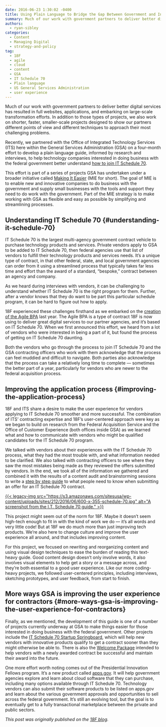 ```yaml
---
date: 2016-06-23 1:30:02 -0400
title: Using Plain Language to Bridge the Gap Between Government and Industry
summary: Much of our work with government partners to deliver better digital services has resulted in full websites, applications, and embarking on large-scale transformation efforts. In addition to those types of projects, we also work on shorter, faster, smaller-scale projects designed to show our partners different points of view and different techniques to approach their most
authors:
  - ryan-sibley
categories:
  - Content
  - Managing Digital
  - strategy-and-policy
tag:
  - 18F
  - agile
  - cloud
  - content
  - GSA
  - IT Schedule 70
  - Plain language
  - US General Services Administration
  - user experience
---
```


Much of our work with government partners to deliver better digital services has resulted in full websites, applications, and embarking on large-scale transformation efforts. In addition to those types of projects, we also work on shorter, faster, smaller-scale projects designed to show our partners different points of view and different techniques to approach their most challenging problems.

Recently, we partnered with the Office of Integrated Technology Services (ITS) here within the General Services Administration (GSA) on a four-month effort to develop a plain language guide, informed by research and interviews, to help technology companies interested in doing business with the federal government better understand [how to join IT Schedule 70](http://www.gsa.gov/portal/category/100406).

This effort is part of a series of projects GSA has undertaken under a broader initiative called [Making It Easier](http://gsablogs.gsa.gov/gsablog/2016/04/06/gsa-making-it-easier-for-suppliers-to-do-business-with-the-government/) (MIE for short). The goal of MIE is to enable new and innovative companies to do business with the government and supply small businesses with the tools and support they need to do work with the government. Part of the MIE strategy is to make working with GSA as flexible and easy as possible by simplifying and streamlining processes.

## Understanding IT Schedule 70 {#understanding-it-schedule-70}

IT Schedule 70 is the largest multi-agency government contract vehicle to purchase technology products and services. Private vendors apply to GSA to be added to IT Schedule 70, then federal agencies use that list of vendors to fulfill their technology products and services needs. It’s a unique type of contract, in that other federal, state, and local government agencies can order from it using a streamlined process that typically takes far less time and effort than the award of a standard, “bespoke,” contract between an agency and company.

As we heard during interviews with vendors, it can be challenging to understand whether IT Schedule 70 is the right program for them. Further, after a vendor knows that they do want to be part this particular schedule program, it can be hard to figure out how to apply.

18F experienced these challenges firsthand as we embarked on the [creation of the Agile BPA](https://18f.gsa.gov/2015/01/08/creating-a-federal-marketplace-for-agile-delivery-services/) last year. The Agile BPA is a type of contract 18F is now using to deliver great digital services to our partner agencies, and it’s based on IT Schedule 70. When we first announced this effort, we heard from a lot of vendors who were interested in being a part of it, but found the process of getting on IT Schedule 70 daunting.

Both the vendors who go through the process to join IT Schedule 70 and the GSA contracting officers who work with them acknowledge that the process can feel muddied and difficult to navigate. Both parties also acknowledge that the process can take a relatively long time to complete — sometimes the better part of a year, particularly for vendors who are newer to the federal acquisition process.

## Improving the application process {#improving-the-application-process}

18F and ITS share a desire to make the user experience for vendors applying to IT Schedule 70 smoother and more successful. The combination of ITS’ contracting expertise and 18F’s user-centered approach were key as we began to build on research from the Federal Acquisition Service and the Office of Customer Experience (both offices inside GSA) as we learned what and how to communicate with vendors who might be qualified candidates for the IT Schedule 70 program.

We talked with vendors about their experiences with the IT Schedule 70 process, what they had the most trouble with, and what information needed to be clarified. We also talked with contracting officers to see where they saw the most mistakes being made as they reviewed the offers submitted by vendors. In the end, we took all of the information we gathered and combined it with the results of a content audit and brainstorming sessions to write a [step by step guide](http://www.gsa.gov/portal/category/100406) to what people need to know when submitting an offer for an IT Schedule 70 contract.

[{{< legacy-img src="https://s3.amazonaws.com/sitesusa/wp-content/uploads/sites/212/2016/06/600-x-355-schedule-70.jpg" alt="A screenshot from the I.T. Schedule 70 guide." >}}](http://www.gsa.gov/portal/category/100406)

This project might seem out of the norm for 18F. Maybe it doesn’t seem high-tech enough to fit in with the kind of work we do — it’s all words and very little code! But at 18F we do much more than just improving tech products. We’re also here to change culture and improve the user experience all around, and that includes improving content.

For this project, we focused on rewriting and reorganizing content and using visual design techniques to ease the burden of reading this text-heavy guide. Good content design doesn’t only involve words, it also involves visual elements to help get a story or a message across, and they’re both essential to a good user experience. Like our more coding-heavy projects, we followed user-centered principles, including interviews, sketching prototypes, and user feedback, from start to finish.

## More ways GSA is improving the user experience for contractors {#more-ways-gsa-is-improving-the-user-experience-for-contractors}

Finally, as we mentioned, the development of this guide is one of a number of projects currently underway at GSA to make things easier for those interested in doing business with the federal government. Other projects include the [IT Schedule 70 Startup Springboard](http://www.gsa.gov/portal/content/125886), which will help new vendors with innovative products qualify to get a contract sooner than they might otherwise be able to. There is also the [Welcome Package](http://www.gsa.gov/portal/content/121922) intended to help vendors with a newly awarded contract be successful and maintain their award into the future.

One more effort worth noting comes out of the Presidential Innovation Fellows program. It’s a new product called [apps.gov](https://www.apps.gov/). It will help government agencies explore and learn about cloud software that they can purchase, including many options available through IT Schedule 70. Technology vendors can also submit their software products to be listed on apps.gov and learn about the various government approvals and opportunities to sell across the federal government. It’s still an evolving tool, but the goal is to eventually get to a fully transactional marketplace between the private and public sectors.

_This post was originally published on the [18F blog](https://18f.gsa.gov/blog/)._